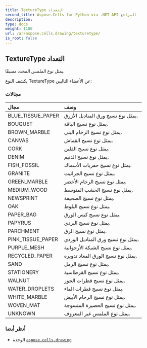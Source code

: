 ```yaml
---
title: TextureType التعداد
second_title: Aspose.Cells for Python via .NET API المراجع
description:
type: docs
weight: 1180
url: /ar/aspose.cells.drawing/texturetype/
is_root: false
---
```

##  TextureType التعداد
يمثل نوع الملمس المحدد مسبقًا.



يكشف النوع TextureType عن الأعضاء التاليين:

###  مجالات
| مجال| وصف|
| :- | :- |
| BLUE_TISSUE_PAPER | يمثل نوع نسيج ورق المناديل الأزرق.|
| BOUQUET | يمثل نوع نسيج الباقة.|
| BROWN_MARBLE | يمثل نوع نسيج الرخام البني.|
| CANVAS | يمثل نوع نسيج القماش.|
| CORK | يمثل نوع نسيج الفلين.|
| DENIM | يمثل نوع نسيج الدنيم.|
| FISH_FOSSIL | يمثل نوع نسيج حفريات الأسماك.|
| GRANITE | يمثل نوع نسيج الجرانيت.|
| GREEN_MARBLE | يمثل نوع نسيج الرخام الأخضر.|
| MEDIUM_WOOD | يمثل نوع نسيج الخشب المتوسط.|
| NEWSPRINT | يمثل نوع نسيج الصحيفة.|
| OAK | يمثل نوع نسيج البلوط.|
| PAPER_BAG | يمثل نوع نسيج كيس الورق.|
| PAPYRUS | يمثل نوع نسيج البردي.|
| PARCHMENT |يمثل نوع نسيج الرق.|
| PINK_TISSUE_PAPER | يمثل نوع نسيج ورق المناديل الوردي.|
| PURPLE_MESH | يمثل نوع نسيج الشبكة الأرجوانية.|
| RECYCLED_PAPER | يمثل نوع نسيج الورق المعاد تدويره.|
| SAND | يمثل نوع نسيج الرمل.|
| STATIONERY | يمثل نوع نسيج القرطاسية.|
| WALNUT | يمثل نوع نسيج قطرات الجوز.|
| WATER_DROPLETS | يمثل نوع نسيج قطرات الماء.|
| WHITE_MARBLE | يمثل نوع نسيج الرخام الأبيض.|
| WOVEN_MAT | يمثل نوع نسيج الحصيرة المنسوجة.|
| UNKNOWN | يمثل نوع الملمس غير المعروف.|



###  أنظر أيضا
* الوحدة [`aspose.cells.drawing`](..)

